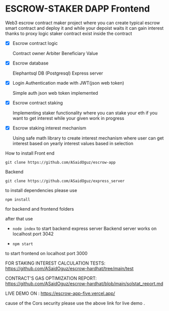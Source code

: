 # ESCROW-STAKER DAPP Frontend

Web3 escrow contract maker project where you can create typical escrow smart contract and deploy it and while your depoist waits it can gain interest thanks to proxy logic staker contract exist inside the contract 

- [x] Escrow contract logic  

    Contract owner 
    Arbiter
    Beneficiary
    Value

- [x] Escrow database 

    Elephantsql DB (Postgresql)
    Express server

- [x] Login Authentication made with JWT(json web token)
    
    Simple auth json web token implemented 

- [x] Escrow contract staking 
   
    Implementing staker functionality where you can stake your eth if you want to get interest while your given work in progress

- [x] Escrow staking interest mechanism 

    Using safe math library to create interest mechanism where user can get interest based on yearly interest values based in selection      

How to install 
Front end 
```
git clone https://github.com/ASaidOguz/escrow-app 
```

Backend

```
git clone https://github.com/ASaidOguz/express_server
```

to install dependencies please use 

```
npm install 
```
for backend and frontend folders 

after that use 
- ``node index`` 
to start backend express server 
Backend server works on localhost port 3042


- ``npm start``

to start frontend on localhost port 3000

FOR STAKING INTEREST CALCULATION TESTS:  https://github.com/ASaidOguz/escrow-hardhat/tree/main/test

CONTRACT'S GAS OPTIMIZATION REPORT: https://github.com/ASaidOguz/escrow-hardhat/blob/main/solstat_report.md


LIVE DEMO ON :
 https://escrow-app-five.vercel.app/

cause of the Cors security please use the above link for live demo . 
